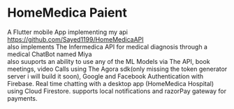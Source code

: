 # HomeMedica Paient

A Flutter mobile App implementing my api https://github.com/Sayed1199/HomeMedicaAPI             
also implements The Infermedica API for medical diagnosis through a medical ChatBot named Miya               
also suuports an ability to use any of the ML Models via The API, book meetings, video Calls using The Agora sdk(only missing the token generator server i will build it soon),
Google and Facebook Authentication with Firebase.
Real time chatting with a desktop app (HomeMedica Hospital) using Cloud Firestore.
supports local notifications and razorPay gateway for payments.


